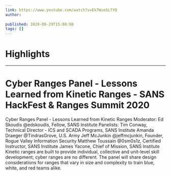 ```yaml
---
link: https://www.youtube.com/watch?v=Ek7WseSLfYQ
author: 
   
published: 2020-08-29T15:08:00
tags: []
---
```

# Highlights


---
# Cyber Ranges Panel - Lessons Learned from Kinetic Ranges - SANS HackFest & Ranges Summit 2020
Cyber Ranges Panel - Lessons Learned from Kinetic Ranges Moderator: Ed Skoudis @edskoudis, Fellow, SANS Institute Panelists: Tim Conway, Technical Director - ICS and SCADA Programs, SANS Institute Amanda Draeger @TindrasGrove, U.S. Army Jeff McJunkin @jeffmcjunkin, Founder, Rogue Valley Information Security Matthew Toussain @0sm0s1z, Certified Instructor, SANS Institute James Yacone, Chief of Mission, SANS Institute Kinetic ranges are built to provide individual, collective and unit-level skill development; cyber ranges are no different. The panel will share design considerations for ranges that vary in size and complexity to train blue, white, and red teams alike.